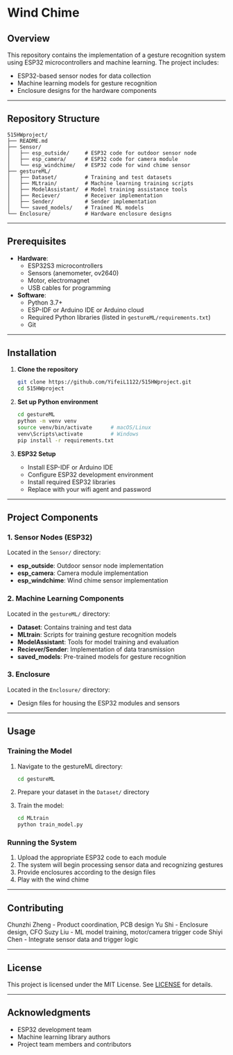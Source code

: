 # Wind Chime

## Overview
This repository contains the implementation of a gesture recognition system using ESP32 microcontrollers and machine learning. The project includes:
- ESP32-based sensor nodes for data collection
- Machine learning models for gesture recognition
- Enclosure designs for the hardware components

---

## Repository Structure
```
515HWproject/
├── README.md
├── Sensor/
│   ├── esp_outside/     # ESP32 code for outdoor sensor node
│   ├── esp_camera/      # ESP32 code for camera module
│   └── esp_windchime/   # ESP32 code for wind chime sensor
├── gestureML/
│   ├── Dataset/         # Training and test datasets
│   ├── MLtrain/         # Machine learning training scripts
│   ├── ModelAssistant/  # Model training assistance tools
│   ├── Reciever/        # Receiver implementation
│   ├── Sender/          # Sender implementation
│   └── saved_models/    # Trained ML models
└── Enclosure/           # Hardware enclosure designs
```

---

## Prerequisites
- **Hardware**: 
  - ESP32S3 microcontrollers
  - Sensors (anemometer, ov2640)
  - Motor, electromagnet
  - USB cables for programming
- **Software**:
  - Python 3.7+
  - ESP-IDF or Arduino IDE or Arduino cloud
  - Required Python libraries (listed in `gestureML/requirements.txt`)
  - Git

---

## Installation

1. **Clone the repository**  
   ```bash
   git clone https://github.com/YifeiL1122/515HWproject.git
   cd 515HWproject
   ```

2. **Set up Python environment**  
   ```bash
   cd gestureML
   python -m venv venv
   source venv/bin/activate      # macOS/Linux
   venv\Scripts\activate         # Windows
   pip install -r requirements.txt
   ```

3. **ESP32 Setup**
   - Install ESP-IDF or Arduino IDE
   - Configure ESP32 development environment
   - Install required ESP32 libraries
   - Replace with your wifi agent and password

---

## Project Components

### 1. Sensor Nodes (ESP32)
Located in the `Sensor/` directory:
- **esp_outside**: Outdoor sensor node implementation
- **esp_camera**: Camera module implementation
- **esp_windchime**: Wind chime sensor implementation

### 2. Machine Learning Components
Located in the `gestureML/` directory:
- **Dataset**: Contains training and test data
- **MLtrain**: Scripts for training gesture recognition models
- **ModelAssistant**: Tools for model training and evaluation
- **Reciever/Sender**: Implementation of data transmission
- **saved_models**: Pre-trained models for gesture recognition

### 3. Enclosure
Located in the `Enclosure/` directory:
- Design files for housing the ESP32 modules and sensors

---

## Usage

### Training the Model
1. Navigate to the gestureML directory:
   ```bash
   cd gestureML
   ```

2. Prepare your dataset in the `Dataset/` directory

3. Train the model:
   ```bash
   cd MLtrain
   python train_model.py
   ```

### Running the System
1. Upload the appropriate ESP32 code to each module
2. The system will begin processing sensor data and recognizing gestures
3. Provide enclosures according to the design files
4. Play with the wind chime

---

## Contributing

Chunzhi Zheng - Product coordination, PCB design
Yu Shi - Enclosure design, CFO
Suzy Liu - ML model training, motor/camera trigger code
Shiyi Chen - Integrate sensor data and trigger logic 

---

## License
This project is licensed under the MIT License. See [LICENSE](LICENSE) for details.

---

## Acknowledgments
- ESP32 development team
- Machine learning library authors
- Project team members and contributors
